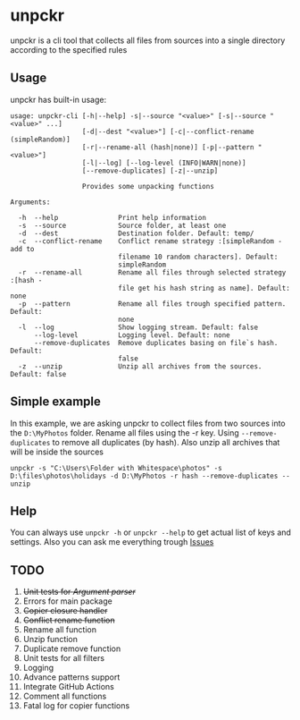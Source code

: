 # unpckr
unpckr is a cli tool that collects all files from sources into a single directory according to the specified rules


## Usage
unpckr has built-in usage:
```
usage: unpckr-cli [-h|--help] -s|--source "<value>" [-s|--source "<value>" ...]
                  [-d|--dest "<value>"] [-c|--conflict-rename (simpleRandom)]
                  [-r|--rename-all (hash|none)] [-p|--pattern "<value>"]
                  [-l|--log] [--log-level (INFO|WARN|none)]
                  [--remove-duplicates] [-z|--unzip]

                  Provides some unpacking functions

Arguments:

  -h  --help               Print help information
  -s  --source             Source folder, at least one
  -d  --dest               Destination folder. Default: temp/
  -c  --conflict-rename    Conflict rename strategy :[simpleRandom - add to
                           filename 10 random characters]. Default:
                           simpleRandom
  -r  --rename-all         Rename all files through selected strategy :[hash -
                           file get his hash string as name]. Default: none
  -p  --pattern            Rename all files trough specified pattern. Default:
                           none
  -l  --log                Show logging stream. Default: false
      --log-level          Logging level. Default: none
      --remove-duplicates  Remove duplicates basing on file`s hash. Default:
                           false
  -z  --unzip              Unzip all archives from the sources. Default: false
```


## Simple example
In this example, we are asking unpckr to collect files from two sources into the `D:\MyPhotos` folder. Rename all files using the -r key. Using `--remove-duplicates` to remove all duplicates (by hash). Also unzip all archives that will be inside the sources 
```
unpckr -s "C:\Users\Folder with Whitespace\photos" -s D:\files\photos\holidays -d D:\MyPhotos -r hash --remove-duplicates --unzip
```


## Help
You can always use `unpckr -h` or `unpckr --help` to get actual list of keys and settings. Also you can ask me everything trough [Issues](https://github.com/nekovalue/unpckr/issues)


## TODO
1. ~~Unit tests for *Argument parser*~~
2. Errors for main package
3. ~~Copier closure handler~~
4. ~~Conflict rename function~~
5. Rename all function
6. Unzip function
7. Duplicate remove function
8. Unit tests for all filters
9. Logging 
10. Advance patterns support
11. Integrate GitHub Actions
12. Comment all functions
13. Fatal log for copier functions